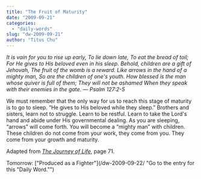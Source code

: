 ```yaml
---
title: "The Fruit of Maturity"
date: "2009-09-21"
categories: 
  - "daily-words"
slug: "dw-2009-09-21"
author: "Titus Chu"
---
```


_It is vain for you to rise up early, To lie down late, To eat the bread of toil; For He gives to His beloved even in his sleep. Behold, children are a gift of Jehovah, The fruit of the womb is a reward. Like arrows in the hand of a mighty man, So are the children of one's youth. How blessed is the man whose quiver is full of them; They will not be ashamed When they speak with their enemies in the gate. — Psalm 127:2-5_

We must remember that the only way for us to reach this stage of maturity is to go to sleep. “He gives to His beloved while they sleep.” Brothers and sisters, learn not to struggle. Learn to be restful. Learn to take the Lord's hand and abide under His governmental dealing. As you are sleeping, “arrows” will come forth. You will become a “mighty man” with children. These children do not come from your work, they come from you. They come from your growth and maturity.

Adapted from [_The Journey of Life_](/book-journey-of-life/ "Go to the entry for this book."), page 71.

Tomorrow: ["Produced as a Fighter"](/dw-2009-09-22/ "Go to the entry for this "Daily Word."")
